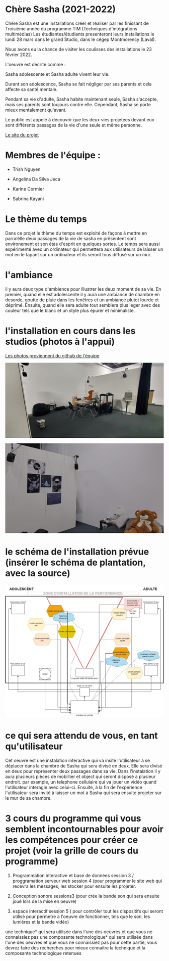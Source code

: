 # Chère Sasha (2021-2022)

Chère Sasha est une installations créer et réaliser par les finissant de Troisième année du programme TIM (Techniques d'intégrations multimédias) Les étudiantes/étudiants presenteront leurs installations le lundi 28 mars dans le grand Studio, dans le cégep Montmorency (Laval).

Nous avons eu la chance de visiter les coulisses des installations le 23 février 2022.

L'oeuvre est décrite comme :

Sasha adolescente et Sasha adulte vivent leur vie. 

Durant son adolescence, Sasha se fait négliger par ses parents et cela affecte sa santé mentale. 

Pendant sa vie d'adulte, Sasha habite maintenant seule, Sasha s'accepte, mais ses parents sont toujours contre elle. Cependant, Sasha se porte mieux mentalement qu'avant. 

Le public est appelé à découvrir que les deux vies projetées devant eux sont différents passages de la vie d'une seule et même personne.

 [Le site du projet](https://tim-montmorency.com/2022/projets/Chere-Sasha/docs/web/index.html)


# Membres de l'équipe : 

* Trish Nguyen 

* Angelina Da Silva Jeca 

* Karine Cormier 

* Sabrina Kayani 

# Le thème du temps
  Dans ce projet le thème du temps est exploité de façons à mettre en parralèlle deux passages de la vie de sasha en présentent sont environement et son étas d'esprit en quelques sortes. Le temps sera aussi expérimenté avec un ordinateur qui permettera aux utilisateurs de laisser un mot en le tapant sur un ordinateur et ils seront tous diffusé sur un mur.


# l'ambiance
  il y aura deux type d'ambience pour illustrer les deux moment de sa vie. En premier, quand elle est adolescente il y aura une ambiance de chambre en desorde, goutte de pluie dans les fenêtres et un ambiance plutot lourde et déprimé. Ensuite, quand elle sera adulte tout semblera plus leger avec des couleur tels que le blanc et un style plus épurer et minimaliste.

# l'installation en cours dans les studios (photos à l'appui)
[Les photos proviennent du github de l'équipe](https://github.com/task-tim/Chere-Sasha/tree/main/docs/journal#semaine-5)

![photo de l'instalation en cour](medias/chere_sasha_global_en_cour.jpg)

![photo du mur décoré](medias/chere_sasha_mur_decorer.jpg)



# le schéma de l'installation prévue (insérer le schéma de plantation, avec la source)
![croquis plantation](croquis/plantation_chere_sasha.jpg)

# ce qui sera attendu de vous, en tant qu'utilisateur

Cet oeuvre est une instalation interactive qui va insité l'utilisateur à se déplacer dans la chambre de Sasha qui sera divisé en deux. Elle sera divisé en deux pour représenter deux passages dans sa vie. Dans l'instalation il y aura plusieurs pièces de mobillier et object qui seront disposé a plusieur endroit. par example, un telephone cellulaire qui va jouer un vidéo quand l'utilisateur interagie avec celui-ci. Ensuite, à la fin de l'expérience l'utilisateur sera invité à laisser un mot à Sasha qui sera ensuite projeter sur le mur de sa chambre. 

# 3 cours du programme qui vous semblent incontournables pour avoir les compétences pour créer ce projet (voir la grille de cours du programme)
1) Programmation interactive et base de données session 3 / proggramation serveur web session 4 (pour programmer le site web qui recevra les messages, les stocker pour ensuite les projeter.

2) Conception sonore sessions3 (pour crée la bande son qui sera ensuite joué lors de la mise en oeuvre)

3) espace interactif session 5 ( pour contrôler tout les dispositifs qui seront utilisé pour permetre a l'oeuvre de fonctionner, tels que le son, les lumières et la bande vidéo)

une technique* qui sera utilisée dans l'une des oeuvres et que vous ne connaissiez pas
une composante technologique* qui sera utilisée dans l'une des oeuvres et que vous ne connaissiez pas pour cette partie, vous devrez faire des recherches pour mieux connaitre la technique et la composante technologique retenues

